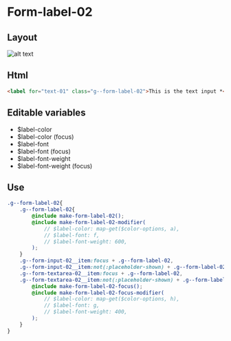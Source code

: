 # Form-label-02

## Layout

![alt text][label-02]

[label-02]: /src/img/global-components/form-fields/label-02.png

## Html

```html
<label for="text-01" class="g--form-label-02">This is the text input *</label>
```

## Editable variables

- $label-color
- $label-color (focus)
- $label-font
- $label-font (focus)
- $label-font-weight
- $label-font-weight (focus)

## Use

```scss
.g--form-label-02{
    .g--form-label-02{
        @include make-form-label-02();
        @include make-form-label-02-modifier(
            // $label-color: map-get($color-options, a),
            // $label-font: f,
            // $label-font-weight: 600,
        );
    }
    .g--form-input-02__item:focus + .g--form-label-02,
    .g--form-input-02__item:not(:placeholder-shown) + .g--form-label-02,
    .g--form-textarea-02__item:focus + .g--form-label-02,
    .g--form-textarea-02__item:not(:placeholder-shown) + .g--form-label-02 {
        @include make-form-label-02-focus();
        @include make-form-label-02-focus-modifier(
            // $label-color: map-get($color-options, h),
            // $label-font: g,
            // $label-font-weight: 400,
        );
    }
}
```